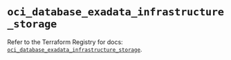 # `oci_database_exadata_infrastructure_storage`

Refer to the Terraform Registry for docs: [`oci_database_exadata_infrastructure_storage`](https://registry.terraform.io/providers/hashicorp/oci/7.19.0/docs/resources/database_exadata_infrastructure_storage).
